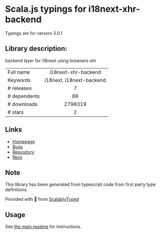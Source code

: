 
# Scala.js typings for i18next-xhr-backend

Typings are for version 3.0.1

## Library description:
backend layer for i18next using browsers xhr

|                    |                 |
| ------------------ | :-------------: |
| Full name          | i18next-xhr-backend |
| Keywords           | i18next, i18next-backend |
| # releases         | 7 |
| # dependents       | 88 |
| # downloads        | 2798319 |
| # stars            | 2 |

## Links
- [Homepage](https://github.com/i18next/i18next-xhr-backend)
- [Bugs](https://github.com/i18next/i18next-xhr-backend/issues)
- [Repository](https://github.com/i18next/i18next-xhr-backend)
- [Npm](https://www.npmjs.com/package/i18next-xhr-backend)
    


## Note
This library has been generated from typescript code from first party type definitions.

Provided with :purple_heart: from [ScalablyTyped](https://github.com/oyvindberg/ScalablyTyped)

## Usage
See [the main readme](../../readme.md) for instructions.



